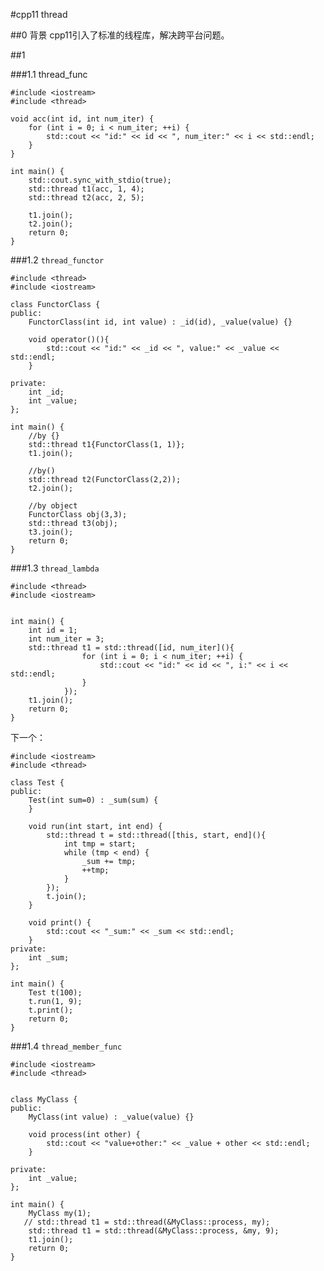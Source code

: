 #cpp11 thread

##0 背景
cpp11引入了标准的线程库，解决跨平台问题。

##1

###1.1 thread_func

	#include <iostream>
	#include <thread>
	
	void acc(int id, int num_iter) {
	    for (int i = 0; i < num_iter; ++i) {
	        std::cout << "id:" << id << ", num_iter:" << i << std::endl;
	    }
	}
	
	int main() {
	    std::cout.sync_with_stdio(true);
	    std::thread t1(acc, 1, 4);
	    std::thread t2(acc, 2, 5);
	
	    t1.join();
	    t2.join();
	    return 0;
	}

###1.2 `thread_functor`

	#include <thread>
	#include <iostream>
	
	class FunctorClass {
	public:
	    FunctorClass(int id, int value) : _id(id), _value(value) {}
	
	    void operator()(){
	        std::cout << "id:" << _id << ", value:" << _value << std::endl;
	    }
	
	private:
	    int _id;
	    int _value;
	};
	
	int main() {
	    //by {}
	    std::thread t1{FunctorClass(1, 1)};
	    t1.join();
	
	    //by()
	    std::thread t2(FunctorClass(2,2));
	    t2.join();
	
	    //by object
	    FunctorClass obj(3,3);
	    std::thread t3(obj);
	    t3.join();
	    return 0;
	}

###1.3 `thread_lambda`

	#include <thread>
	#include <iostream>
	
	
	int main() {
	    int id = 1;
	    int num_iter = 3;
	    std::thread t1 = std::thread([id, num_iter](){
	                for (int i = 0; i < num_iter; ++i) {
	                    std::cout << "id:" << id << ", i:" << i << std::endl;
	                }
	            });
	    t1.join();
	    return 0;
	}

下一个：

	#include <iostream>
	#include <thread>
	
	class Test {
	public:
	    Test(int sum=0) : _sum(sum) {
	    }
	
	    void run(int start, int end) {
	        std::thread t = std::thread([this, start, end](){
	            int tmp = start;
	            while (tmp < end) {
	                _sum += tmp;
	                ++tmp;
	            }
	        }); 
	        t.join();
	    }
	
	    void print() {
	        std::cout << "_sum:" << _sum << std::endl; 
	    }
	private:
	    int _sum;
	};
	
	int main() {
	    Test t(100);
	    t.run(1, 9);
	    t.print();
	    return 0;
	}

###1.4 `thread_member_func`

	#include <iostream>
	#include <thread>
	
	
	class MyClass {
	public:
	    MyClass(int value) : _value(value) {}
	
	    void process(int other) {
	        std::cout << "value+other:" << _value + other << std::endl;
	    }
	
	private:
	    int _value;
	};
	
	int main() {
	    MyClass my(1);
	   // std::thread t1 = std::thread(&MyClass::process, my);
	    std::thread t1 = std::thread(&MyClass::process, &my, 9);
	    t1.join();
	    return 0;
	}